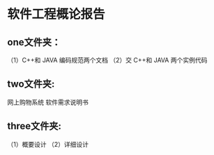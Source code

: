  软件工程概论报告
=======

one文件夹：
-------
（1）C++和 JAVA 编码规范两个文档
（2）交 C++和 JAVA 两个实例代码

two文件夹:
--------
网上购物系统 软件需求说明书

three文件夹:
--------
（1）概要设计
（2）详细设计

